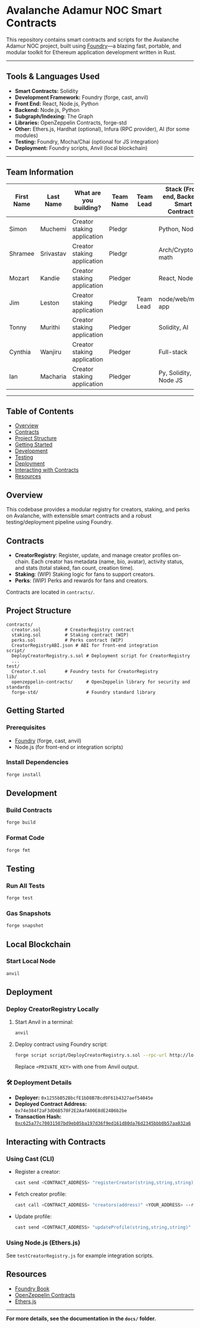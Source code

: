 # Avalanche Adamur NOC Smart Contracts

This repository contains smart contracts and scripts for the Avalanche Adamur NOC project, built using [Foundry](https://book.getfoundry.sh/)—a blazing fast, portable, and modular toolkit for Ethereum application development written in Rust.

---

## Tools & Languages Used

- **Smart Contracts:** Solidity
- **Development Framework:** Foundry (forge, cast, anvil)
- **Front End:** React, Node.js, Python
- **Backend:** Node.js, Python
- **Subgraph/Indexing:** The Graph
- **Libraries:** OpenZeppelin Contracts, forge-std
- **Other:** Ethers.js, Hardhat (optional), Infura (RPC provider), AI (for some modules)
- **Testing:** Foundry, Mocha/Chai (optional for JS integration)
- **Deployment:** Foundry scripts, Anvil (local blockchain)

---

## Team Information

| First Name | Last Name  | What are you building?           | Team Name | Team Lead      | Stack (Front end, Backend, Smart Contracts) | Email                        | Personal Github   | Project Github Link                |
|------------|------------|----------------------------------|-----------|---------------|---------------------------------------------|------------------------------|-------------------|-------------------------------------|
| Simon      | Muchemi    | Creator staking application      | Pledgr    |               | Python, Node.JS                            | Muchemi.developer@gmail.com  | SymonMuchemi      | https://github.com/Pledger-DAO      |
| Shramee    | Srivastav  | Creator staking application      | Pledgr    |               | Arch/Crypto math                           | shramee.srivastav@gmail.com  | shramee           | https://github.com/Pledger-DAO      |
| Mozart     | Kandie     | Creator staking application      | Pledger   |               | React, Node                                | MozzartKandie@gmail.com      | legacymoz         | https://github.com/Pledger-DAO      |
| Jim        | Leston     | Creator staking application      | Pledgr    | Team Lead      | node/web/mobile app                        | jimlestonosoi42@gmail.com    | lestonEth         | https://github.com/Pledger-DAO      |
| Tonny      | Murithi    | Creator staking application      | Pledger   |               | Solidity, AI                               | tonnymurithi.tg@gmail.com    | metonniex         | https://github.com/Pledger-DAO      |
| Cynthia    | Wanjiru    | Creator staking application      | Pledger   |               | Full-stack                                 | cynthiamuemi@gmail.com       | Preciousmuemi      | https://github.com/Pledger-DAO      |
| Ian        | Macharia   | Creator staking application      | Pledger   |               | Py, Solidity, Node JS                      | Macharia.gichoya@gmail.com   | I-Macharia         | https://github.com/Pledger-DAO      |


---

## Table of Contents
- [Overview](#overview)
- [Contracts](#contracts)
- [Project Structure](#project-structure)
- [Getting Started](#getting-started)
- [Development](#development)
- [Testing](#testing)
- [Deployment](#deployment)
- [Interacting with Contracts](#interacting-with-contracts)
- [Resources](#resources)

## Overview

This codebase provides a modular registry for creators, staking, and perks on Avalanche, with extensible smart contracts and a robust testing/deployment pipeline using Foundry.

## Contracts

- **CreatorRegistry**: Register, update, and manage creator profiles on-chain. Each creator has metadata (name, bio, avatar), activity status, and stats (total staked, fan count, creation time).
- **Staking**: (WIP) Staking logic for fans to support creators.
- **Perks**: (WIP) Perks and rewards for fans and creators.

Contracts are located in `contracts/`.

## Project Structure

```
contracts/
  creator.sol         # CreatorRegistry contract
  staking.sol         # Staking contract (WIP)
  perks.sol           # Perks contract (WIP)
  CreatorRegistryABI.json # ABI for front-end integration
script/
  DeployCreatorRegistry.s.sol # Deployment script for CreatorRegistry
  ...
test/
  Creator.t.sol       # Foundry tests for CreatorRegistry
lib/
  openzeppelin-contracts/     # OpenZeppelin library for security and standards
  forge-std/                  # Foundry standard library
```

## Getting Started

### Prerequisites

- [Foundry](https://book.getfoundry.sh/getting-started/installation) (forge, cast, anvil)
- Node.js (for front-end or integration scripts)

### Install Dependencies

```sh
forge install
```

## Development

### Build Contracts

```sh
forge build
```

### Format Code

```sh
forge fmt
```

## Testing

### Run All Tests

```sh
forge test
```

### Gas Snapshots

```sh
forge snapshot
```

## Local Blockchain

### Start Local Node

```sh
anvil
```

## Deployment

### Deploy CreatorRegistry Locally

1. Start Anvil in a terminal:
   ```sh
   anvil
   ```
2. Deploy contract using Foundry script:
   ```sh
   forge script script/DeployCreatorRegistry.s.sol --rpc-url http://localhost:8545 --broadcast --private-key <PRIVATE_KEY>
   ```
   Replace `<PRIVATE_KEY>` with one from Anvil output.

### 🛠 Deployment Details

- **Deployer:** `0x1255bB52BbcfE1bD8B7Bcd9F61b4327aef54045e`  
- **Deployed Contract Address:** `0x74e384f2aF3dD6B570F2E2AafA00E8dE24B6b2be`  
- **Transaction Hash:** [`0xc625a77c70031507bd9eb05ba197d36f9ed161d80da76d2345bbb0b57aa032a6`](https://testnet.snowtrace.io/tx/0xc625a77c70031507bd9eb05ba197d36f9ed161d80da76d2345bbb0b57aa032a6)

## Interacting with Contracts

### Using Cast (CLI)

- Register a creator:
  ```sh
  cast send <CONTRACT_ADDRESS> "registerCreator(string,string,string)" "Alice" "My bio" "https://avatar.url" --private-key <PRIVATE_KEY> --rpc-url http://localhost:8545
  ```
- Fetch creator profile:
  ```sh
  cast call <CONTRACT_ADDRESS> "creators(address)" <YOUR_ADDRESS> --rpc-url http://localhost:8545
  ```
- Update profile:
  ```sh
  cast send <CONTRACT_ADDRESS> "updateProfile(string,string,string)" "Alice2" "New bio" "https://avatar2.url" --private-key <PRIVATE_KEY> --rpc-url http://localhost:8545
  ```

### Using Node.js (Ethers.js)

See `testCreatorRegistry.js` for example integration scripts.

## Resources

- [Foundry Book](https://book.getfoundry.sh/)
- [OpenZeppelin Contracts](https://docs.openzeppelin.com/contracts/)
- [Ethers.js](https://docs.ethers.org/)

---

**For more details, see the documentation in the `docs/` folder.**
